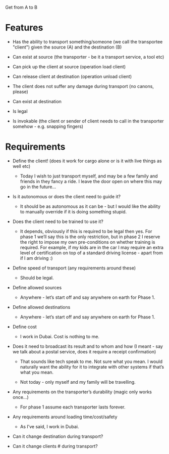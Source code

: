 Get from A to B

# Features

* Has the ability to transport something/someone (we call the transportee "client") given the source (A) and the destination (B)

* Can exist at source (the transporter - be it a transport service, a tool etc)

* Can pick up the client at source (operation load client) 

* Can release client at destination (operation unload client) 

* The client does not suffer any damage during transport (no canons, please) 

* Can exist at destination 

* Is legal 

* Is invokable (the client or sender of client needs to call in the transporter somehow - e.g. snapping fingers)

# Requirements 

* Define the client! (does it work for cargo alone or is it with live things as well etc)

    * Today I wish to just transport myself, and may be a few family and friends in they fancy a ride.  I leave the door open on where this may go in the future...

* Is it autonomous or does the client need to guide it?

    * It should be as autonomous as it can be - but I would like the ability to manually override if it is doing something stupid.

* Does the client need to be trained to use it?

    * It depends, obviously if this is required to be legal then yes. For phase 1 we’ll say this is the only restriction, but in phase 2 I reserve the right to impose my own pre-conditions on whether training is required.  For example, if my kids are in the car I may require an extra level of certification on top of a standard driving license - apart from if I am driving :)

* Define speed of transport (any requirements around these)

    * Should be legal.

* Define allowed sources

    * Anywhere - let’s start off and say anywhere on earth for Phase 1.

* Define allowed destinations

    * Anywhere - let’s start off and say anywhere on earth for Phase 1.

* Define cost

    * I work in Dubai. Cost is nothing to me.

* Does it need to broadcast its result and to whom and how (I meant - say we talk about a postal service, does it require a receipt confirmation) 

    * That sounds like tech speak to me.  Not sure what you mean.  I would naturally want the ability for it to integrate with other systems if that’s what you mean.

    * Not today - only myself and my family will be travelling.

* Any requirements on the transporter’s durability (magic only works once…) 

    * For phase 1 assume each transporter lasts forever.

* Any requirements around loading time/cost/safety 

    * As I’ve said, I work in Dubai.

* Can it change destination during transport?

* Can it change clients # during transport?

